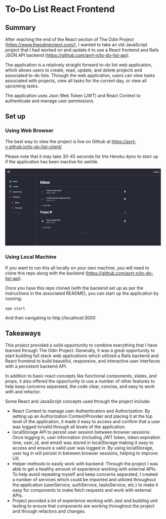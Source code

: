 # To-Do List React Frontend

## Summary
After reaching the end of the React section of The Odin Project (https://www.theodinproject.com/), I wanted to take an old JavaScript project that I had worked on and update it to use a React frontend and Rails JSON API backend (https://github.com/ayrt-n/to-do-list-api).

The application is a relatively straight forward to-do list web application, which allows users to create, read, update, and delete projects and associated to-do lists. Through the web application, users can view tasks associated with projects, view all tasks for the current day, or view all upcoming tasks. 

The application uses Json Web Token (JWT) and React Context to authenticate and manage user permissions.

## Set up
### Using Web Browser

The best way to view the project is live on Github at https://ayrt-n.github.io/to-do-list-client/

Please note that it may take 30-45 seconds for the Heroku dyno to start up if the application has been inactive for awhile.

![homepage](/src/assets/images/hero-main.png)

### Using Local Machine
If you want to run this all locally on your own machine, you will need to clone this repo along with the backend (https://github.com/ayrt-n/to-do-list-api).

Once you have this repo cloned (with the backend set up as per the instructions in the associated README), you can start up the application by running:

```npm start```

And then navigating to http://localhost:3000

## Takeaways
This project provided a solid opportunity to combine everything that I have learned through The Odin Project. Generally, it was a great opportunity to start building full stack web applications which utilized a Rails backend and React frontend to build beautiful, responsive, and interactive user interfaces with a persistent backend API.

In addition to basic react concepts like functional components, states, and props, it also offered the opportunity to use a number of other features to help keep concerns separated, the code clear, concise, and easy to work with and refactor.

Some React and JavaScript concepts used through the project include:
- React Context to manage user Authentication and Authorization: By setting up an Authorization Context/Provider and placing it at the top level of the application, it made it easy to access and confirm that a user was logged in/valid through all levels of the application.
- localStorage API to persist user session between browser sessions: Once logging in, user information (including JWT token, token expiration time, user_id, and email) was stored in localStorage making it easy to access and ensure a valid user was logged in. By using localStorage, user log in will persist in between browser sessions, helping to improve UX.
- Helper methods to easily work with backend: Through the project I was able to get a healthy amount of experience working with external APIs. To help avoid repeating myself and keep concerns separated, I created a number of services which could be imported and utilized throughout the application (userService, authService, tasksService, etc.) to make it easy for components to make fetch requests and work with external APIs.
- Project provided a lot of experience working with Jest and building unit testing to ensure that components are working throughout the project and through refactors and changes.
